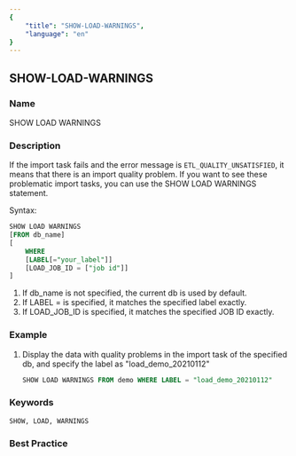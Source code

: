 ```yaml
---
{
    "title": "SHOW-LOAD-WARNINGS",
    "language": "en"
}
---
```


<!--
Licensed to the Apache Software Foundation (ASF) under one
or more contributor license agreements.  See the NOTICE file
distributed with this work for additional information
regarding copyright ownership.  The ASF licenses this file
to you under the Apache License, Version 2.0 (the
"License"); you may not use this file except in compliance
with the License.  You may obtain a copy of the License at

  http://www.apache.org/licenses/LICENSE-2.0

Unless required by applicable law or agreed to in writing,
software distributed under the License is distributed on an
"AS IS" BASIS, WITHOUT WARRANTIES OR CONDITIONS OF ANY
KIND, either express or implied.  See the License for the
specific language governing permissions and limitations
under the License.
-->

## SHOW-LOAD-WARNINGS

### Name

SHOW LOAD WARNINGS

### Description

If the import task fails and the error message is `ETL_QUALITY_UNSATISFIED`, it means that there is an import quality problem. If you want to see these problematic import tasks, you can use the SHOW LOAD WARNINGS statement.

Syntax:

```sql
SHOW LOAD WARNINGS
[FROM db_name]
[
    WHERE
    [LABEL[="your_label"]]
    [LOAD_JOB_ID = ["job id"]]
]
````

1) If db_name is not specified, the current db is used by default.
1) If LABEL = is specified, it matches the specified label exactly.
1) If LOAD_JOB_ID is specified, it matches the specified JOB ID exactly.

### Example

1. Display the data with quality problems in the import task of the specified db, and specify the label as "load_demo_20210112"

    ```sql
    SHOW LOAD WARNINGS FROM demo WHERE LABEL = "load_demo_20210112"
    ````

### Keywords

    SHOW, LOAD, WARNINGS

### Best Practice

